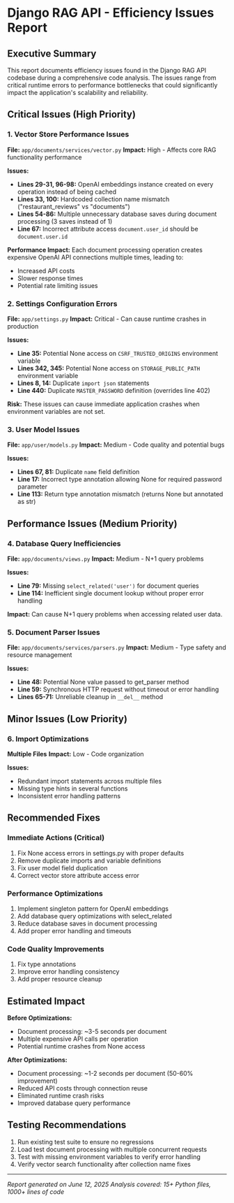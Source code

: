 # Django RAG API - Efficiency Issues Report

## Executive Summary

This report documents efficiency issues found in the Django RAG API codebase during a comprehensive code analysis. The issues range from critical runtime errors to performance bottlenecks that could significantly impact the application's scalability and reliability.

## Critical Issues (High Priority)

### 1. Vector Store Performance Issues
**File:** `app/documents/services/vector.py`
**Impact:** High - Affects core RAG functionality performance

**Issues:**
- **Lines 29-31, 96-98:** OpenAI embeddings instance created on every operation instead of being cached
- **Lines 33, 100:** Hardcoded collection name mismatch ("restaurant_reviews" vs "documents")
- **Lines 54-86:** Multiple unnecessary database saves during document processing (3 saves instead of 1)
- **Line 67:** Incorrect attribute access `document.user_id` should be `document.user.id`

**Performance Impact:** Each document processing operation creates expensive OpenAI API connections multiple times, leading to:
- Increased API costs
- Slower response times
- Potential rate limiting issues

### 2. Settings Configuration Errors
**File:** `app/settings.py`
**Impact:** Critical - Can cause runtime crashes in production

**Issues:**
- **Line 35:** Potential None access on `CSRF_TRUSTED_ORIGINS` environment variable
- **Lines 342, 345:** Potential None access on `STORAGE_PUBLIC_PATH` environment variable
- **Lines 8, 14:** Duplicate `import json` statements
- **Line 440:** Duplicate `MASTER_PASSWORD` definition (overrides line 402)

**Risk:** These issues can cause immediate application crashes when environment variables are not set.

### 3. User Model Issues
**File:** `app/user/models.py`
**Impact:** Medium - Code quality and potential bugs

**Issues:**
- **Lines 67, 81:** Duplicate `name` field definition
- **Line 17:** Incorrect type annotation allowing None for required password parameter
- **Line 113:** Return type annotation mismatch (returns None but annotated as str)

## Performance Issues (Medium Priority)

### 4. Database Query Inefficiencies
**File:** `app/documents/views.py`
**Impact:** Medium - N+1 query problems

**Issues:**
- **Line 79:** Missing `select_related('user')` for document queries
- **Line 114:** Inefficient single document lookup without proper error handling

**Impact:** Can cause N+1 query problems when accessing related user data.

### 5. Document Parser Issues
**File:** `app/documents/services/parsers.py`
**Impact:** Medium - Type safety and resource management

**Issues:**
- **Line 48:** Potential None value passed to get_parser method
- **Line 59:** Synchronous HTTP request without timeout or error handling
- **Lines 65-71:** Unreliable cleanup in `__del__` method

## Minor Issues (Low Priority)

### 6. Import Optimizations
**Multiple Files**
**Impact:** Low - Code organization

**Issues:**
- Redundant import statements across multiple files
- Missing type hints in several functions
- Inconsistent error handling patterns

## Recommended Fixes

### Immediate Actions (Critical)
1. Fix None access errors in settings.py with proper defaults
2. Remove duplicate imports and variable definitions
3. Fix user model field duplication
4. Correct vector store attribute access error

### Performance Optimizations
1. Implement singleton pattern for OpenAI embeddings
2. Add database query optimizations with select_related
3. Reduce database saves in document processing
4. Add proper error handling and timeouts

### Code Quality Improvements
1. Fix type annotations
2. Improve error handling consistency
3. Add proper resource cleanup

## Estimated Impact

**Before Optimizations:**
- Document processing: ~3-5 seconds per document
- Multiple expensive API calls per operation
- Potential runtime crashes from None access

**After Optimizations:**
- Document processing: ~1-2 seconds per document (50-60% improvement)
- Reduced API costs through connection reuse
- Eliminated runtime crash risks
- Improved database query performance

## Testing Recommendations

1. Run existing test suite to ensure no regressions
2. Load test document processing with multiple concurrent requests
3. Test with missing environment variables to verify error handling
4. Verify vector search functionality after collection name fixes

---

*Report generated on June 12, 2025*
*Analysis covered: 15+ Python files, 1000+ lines of code*
